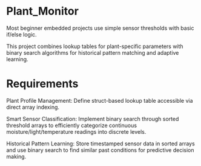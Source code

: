 # Plant_Monitor

Most beginner embedded projects use simple sensor thresholds with basic if/else logic. 

This project combines lookup tables for plant-specific parameters with binary search algorithms for historical pattern matching and adaptive learning.

# Requirements
Plant Profile Management: Define struct-based lookup table accessible via direct array indexing.

Smart Sensor Classification: Implement binary search through sorted threshold arrays to efficiently categorize continuous moisture/light/temperature readings into discrete levels.

Historical Pattern Learning: Store timestamped sensor data in sorted arrays and use binary search to find similar past conditions for predictive decision making.


